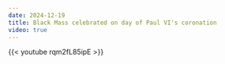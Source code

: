 ```yaml
---
date: 2024-12-19
title: Black Mass celebrated on day of Paul VI's coronation
video: true
---
```



{{< youtube rqm2fL85ipE >}}
